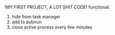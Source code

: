 !MY FIRST PROJECT, A LOT SHIT CODE!
functional:
  1. hide from task manager
  2. add to autorun
  3. close active process every few minutes
